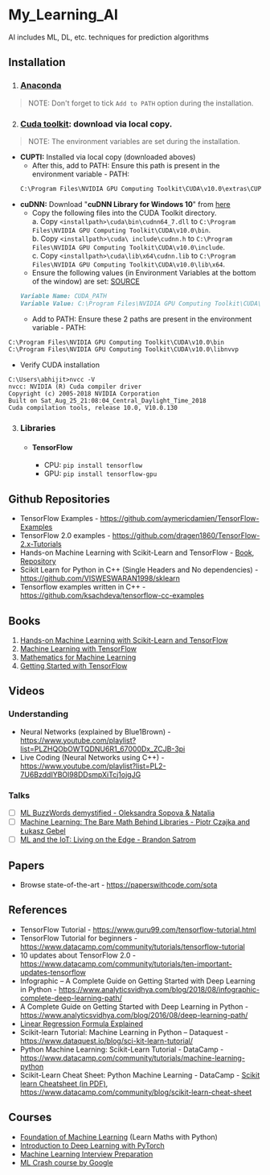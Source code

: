 # My_Learning_AI
AI includes ML, DL, etc. techniques for prediction algorithms

## Installation
1. ### [Anaconda](https://www.anaconda.com/distribution/#download-section)
> NOTE: Don't forget to tick `Add to PATH` option during the installation.
2. ### [Cuda toolkit](https://developer.nvidia.com/cuda-10.0-download-archive?target_os=Windows&target_arch=x86_64&target_version=10&target_type=exelocal): download via local copy. 
> NOTE: The environment variables are set during the installation.

* __CUPTI:__ Installed via local copy (downloaded aboves)
	+ After this, add to PATH:
	Ensure this path is present in the environment variable - PATH:
	```md
	C:\Program Files\NVIDIA GPU Computing Toolkit\CUDA\v10.0\extras\CUPTI\libx64
	```
* __cuDNN:__ Download "__cuDNN Library for Windows 10__" from [here](https://developer.nvidia.com/rdp/cudnn-download)
	+ Copy the following files into the CUDA Toolkit directory. <br/>
		a. Copy `<installpath>\cuda\bin\cudnn64_7.dll` to `C:\Program Files\NVIDIA GPU Computing Toolkit\CUDA\v10.0\bin`.<br/>
		b. Copy `<installpath>\cuda\ include\cudnn.h` to `C:\Program Files\NVIDIA GPU Computing Toolkit\CUDA\v10.0\include`.<br/>
		c. Copy `<installpath>\cuda\lib\x64\cudnn.lib` to `C:\Program Files\NVIDIA GPU Computing Toolkit\CUDA\v10.0\lib\x64`.<br/>
	+ Ensure the following values (in Environment Variables at the bottom of the window) are set: [SOURCE](https://docs.nvidia.com/deeplearning/sdk/cudnn-install/index.html#installwindows)
	```md
	Variable Name: CUDA_PATH 
	Variable Value: C:\Program Files\NVIDIA GPU Computing Toolkit\CUDA\v10.0		
	```		
	+ Add to PATH:
Ensure these 2 paths are present in the environment variable - PATH:
```md
C:\Program Files\NVIDIA GPU Computing Toolkit\CUDA\v10.0\bin
C:\Program Files\NVIDIA GPU Computing Toolkit\CUDA\v10.0\libnvvp
```
* Verify CUDA installation
```console
C:\Users\abhijit>nvcc -V
nvcc: NVIDIA (R) Cuda compiler driver
Copyright (c) 2005-2018 NVIDIA Corporation
Built on Sat_Aug_25_21:08:04_Central_Daylight_Time_2018
Cuda compilation tools, release 10.0, V10.0.130
```

3. ### Libraries 
	* #### TensorFlow
		- CPU: `pip install tensorflow`
		- GPU: `pip install tensorflow-gpu`

## Github Repositories
* TensorFlow Examples - https://github.com/aymericdamien/TensorFlow-Examples
* TensorFlow 2.0 examples - https://github.com/dragen1860/TensorFlow-2.x-Tutorials
* Hands-on Machine Learning with Scikit-Learn and TensorFlow - [Book](https://github.com/abhi3700/My_Learning_AI/blob/master/books/Hands%20On%20Machine%20Learning%20with%20Scikit%20Learn%20and%20TensorFlow.pdf), [Repository](https://github.com/ageron/handson-ml)
* Scikit Learn for Python in C++ (Single Headers and No dependencies) - https://github.com/VISWESWARAN1998/sklearn
* Tensorflow examples written in C++ - https://github.com/ksachdeva/tensorflow-cc-examples

## Books
1. [Hands-on Machine Learning with Scikit-Learn and TensorFlow](https://github.com/abhi3700/My_Learning_AI/blob/master/books/Hands%20On%20Machine%20Learning%20with%20Scikit%20Learn%20and%20TensorFlow.pdf)
2. [Machine Learning with TensorFlow](https://github.com/abhi3700/My_Learning_AI/blob/master/books/Machine%20Learning%20with%20TensorFlow.pdf)
3. [Mathematics for Machine Learning](https://github.com/abhi3700/My_Learning_AI/blob/master/books/Mathematics%20For%20Machine%20Learning.pdf)
4. [Getting Started with TensorFlow](https://github.com/abhi3700/My_Learning_AI/blob/master/books/Getting%20Started%20with%20TensorFlow.pdf)

## Videos
### Understanding
* Neural Networks (explained by Blue1Brown) - https://www.youtube.com/playlist?list=PLZHQObOWTQDNU6R1_67000Dx_ZCJB-3pi
* Live Coding (Neural Networks using C++) - https://www.youtube.com/playlist?list=PL2-7U6BzddIYBOl98DDsmpXiTcj1ojgJG

### Talks
* [ ] [ML BuzzWords demystified - Oleksandra Sopova & Natalia](https://youtu.be/4pGhvcVz1Xg)
* [ ] [Machine Learning: The Bare Math Behind Libraries - Piotr Czajka and Łukasz Gebel](https://youtu.be/yoP2uNYFGSw)
* [ ] [ML and the IoT: Living on the Edge - Brandon Satrom](https://youtu.be/5SYjR2D4p0c)

## Papers
* Browse state-of-the-art - https://paperswithcode.com/sota



## References
* TensorFlow Tutorial - https://www.guru99.com/tensorflow-tutorial.html
* TensorFlow Tutorial for beginners - https://www.datacamp.com/community/tutorials/tensorflow-tutorial
* 10 updates about TensorFlow 2.0 - https://www.datacamp.com/community/tutorials/ten-important-updates-tensorflow
* Infographic – A Complete Guide on Getting Started with Deep Learning in Python - https://www.analyticsvidhya.com/blog/2018/08/infographic-complete-deep-learning-path/
* A Complete Guide on Getting Started with Deep Learning in Python - https://www.analyticsvidhya.com/blog/2016/08/deep-learning-path/
* [Linear Regression Formula Explained](https://hackerstreak.com/linear-regression-formula/)
* Scikit-learn Tutorial: Machine Learning in Python – Dataquest - https://www.dataquest.io/blog/sci-kit-learn-tutorial/
* Python Machine Learning: Scikit-Learn Tutorial - DataCamp - https://www.datacamp.com/community/tutorials/machine-learning-python
* Scikit-Learn Cheat Sheet: Python Machine Learning - DataCamp - [Scikit learn Cheatsheet (in PDF)]("./docs/Scikit_Learn_Cheat_Sheet_Python.pdf"), https://www.datacamp.com/community/blog/scikit-learn-cheat-sheet

## Courses
* [Foundation of Machine Learning](https://bloomberg.github.io/foml/#home) (Learn Maths with Python)
* [Introduction to Deep Learning with PyTorch](https://classroom.udacity.com/courses/ud188)
* [Machine Learning Interview Preparation](https://classroom.udacity.com/courses/ud1001/)
* [ML Crash course by Google](https://developers.google.com/machine-learning/crash-course/)
